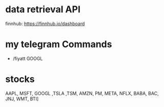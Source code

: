 
#  data retrieval API 
 finnhub: https://finnhub.io/dashboard
 
#  my telegram Commands
- /fiyatt GOOGL

# stocks
AAPL, MSFT, GOOGL ,TSLA ,TSM, AMZN, PM, META, NFLX, BABA, BAC, JNJ, WMT, BTI]
